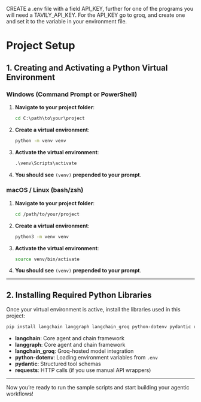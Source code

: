 CREATE a .env file with a field API_KEY, further for one of the programs you will need a TAVILY_API_KEY. For the API_KEY go to groq, and create one and set it to the variable in your environment file.

# Project Setup

## 1. Creating and Activating a Python Virtual Environment

### Windows (Command Prompt or PowerShell)

1. **Navigate to your project folder**:

   ```bat
   cd C:\path\to\your\project
   ```
2. **Create a virtual environment**:

   ```bat
   python -m venv venv
   ```
3. **Activate the virtual environment**:

   ```bat
   .\venv\Scripts\activate
   ```
4. **You should see** `(venv)` **prepended to your prompt**.

### macOS / Linux (bash/zsh)

1. **Navigate to your project folder**:

   ```bash
   cd /path/to/your/project
   ```
2. **Create a virtual environment**:

   ```bash
   python3 -m venv venv
   ```
3. **Activate the virtual environment**:

   ```bash
   source venv/bin/activate
   ```
4. **You should see** `(venv)` **prepended to your prompt**.

---

## 2. Installing Required Python Libraries

Once your virtual environment is active, install the libraries used in this project:

```bash
pip install langchain langgraph langchain_groq python-dotenv pydantic requests
```

* **langchain**: Core agent and chain framework
* **langgraph**: Core agent and chain framework
* **langchain\_groq**: Groq-hosted model integration
* **python-dotenv**: Loading environment variables from `.env`
* **pydantic**: Structured tool schemas
* **requests**: HTTP calls (if you use manual API wrappers)

---

Now you’re ready to run the sample scripts and start building your agentic workflows!
